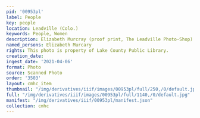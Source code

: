 ```yaml
---
pid: '00953pl'
label: People
key: people
location: Leadville (Colo.)
keywords: People, Women
description: Elizabeth Murcray (proof print, The Leadville Photo-Shop)
named_persons: Elizabeth Murcary
rights: This photo is property of Lake County Public Library.
creation_date: 
ingest_date: '2021-04-06'
format: Photo
source: Scanned Photo
order: '3503'
layout: cmhc_item
thumbnail: "/img/derivatives/iiif/images/00953pl/full/250,/0/default.jpg"
full: "/img/derivatives/iiif/images/00953pl/full/1140,/0/default.jpg"
manifest: "/img/derivatives/iiif/00953pl/manifest.json"
collection: cmhc
---
```

